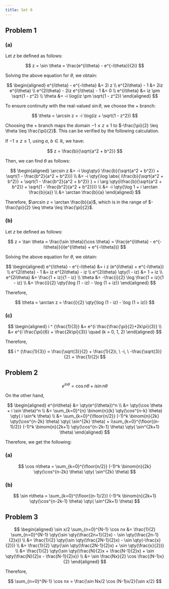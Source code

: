 ```yaml
---
title: Set 0
---
```


## Problem 1

### (a)

Let $z$ be defined as follows:

$$
z = \sin \theta = \frac{e^{i\theta} - e^{-i\theta}}{2i}
$$

Solving the above equation for $\theta$, we obtain:

$$
\begin{aligned}
e^{i\theta} - e^{-i\theta} &= 2i z \\
e^{2i\theta} - 1 &= 2iz e^{i\theta} \\
e^{2i\theta} - 2iz e^{i\theta} - 1 &= 0 \\
e^{i\theta} &= iz \pm \sqrt{1 - z^2} \\
\theta &= -i \log(iz \pm \sqrt{1 - z^2})
\end{aligned}
$$

To ensure continuity with the real-valued $\sin \theta$, we choose the $+$ branch:

$$
\theta = \arcsin z = -i \log(iz + \sqrt{1 - z^2})
$$

Choosing the $+$ branch maps the domain $-1 \leq z \leq 1$ to $-\frac{\pi}{2} \leq \theta \leq \frac{\pi}{2}$. This can be verified by the following calculation.

If $-1 \leq z \leq 1$, using $a, \ b \in \mathbb{R}$, we have:

$$
z = \frac{b}{\sqrt{a^2 + b^2}}
$$

Then, we can find $\theta$ as follows:

$$
\begin{aligned}
\arcsin z &= -i \log\qty(i \frac{b}{\sqrt{a^2 + b^2}} + \sqrt{1 - \frac{b^2}{a^2 + b^2}}) \\
&= -i \qty{\log \abs{ i\frac{b}{\sqrt{a^2 + b^2}} + \sqrt{1 - \frac{b^2}{a^2 + b^2}} } + i \arg \qty(i\frac{b}{\sqrt{a^2 + b^2}} + \sqrt{1 - \frac{b^2}{a^2 + b^2}})} \\
&= -i \qty{\log 1 + i \arctan \frac{b}{a}} \\
&= \arctan \frac{b}{a}
\end{aligned}
$$

Therefore, $\arcsin z = \arctan \frac{b}{a}$, which is in the range of $-\frac{\pi}{2} \leq \theta \leq \frac{\pi}{2}$.


### (b)

Let $z$ be defined as follows:

$$
z = \tan \theta = \frac{\sin \theta}{\cos \theta} = \frac{e^{i\theta} - e^{-i\theta}}{i(e^{i\theta} + e^{-i\theta})}
$$

Solving the above equation for $\theta$, we obtain:

$$
\begin{aligned}
e^{i\theta} - e^{-i\theta} &= i z (e^{i\theta} + e^{-i\theta}) \\
e^{2i\theta} - 1 &= iz e^{2i\theta} - iz \\
e^{2i\theta} \qty(1 - iz) &= 1 + iz \\
e^{2i\theta} &= \frac{1 + iz}{1 - iz} \\
\theta &= -\frac{i}{2} \log \frac{1 + iz}{1 - iz} \\
&= \frac{i}{2} \qty{\log (1 - iz) - \log (1 + iz)}
\end{aligned}
$$

Therefore, 

$$
\theta = \arctan z = \frac{i}{2} \qty{\log (1 - iz) - \log (1 + iz)}
$$

### (c)

$$
\begin{aligned}
i ^ {\frac{1}{3}} &= e^{i \frac{\frac{\pi}{2}+2k\pi}{3}} \\
&= e^{i \frac{\pi}{6} + \frac{2k\pi}{3}} \quad (k = 0, 1, 2)
\end{aligned}
$$

Therefore,

$$
i ^ {\frac{1}{3}} = \frac{\sqrt{3}}{2} + \frac{1}{2}i, \ -i, \ -\frac{\sqrt{3}}{2} + \frac{1}{2}i
$$


## Problem 2

$$
e^{in\theta} = \cos n\theta + i \sin n\theta
$$

On the other hand,

$$
\begin{aligned}
e^{in\theta} &= \qty(e^{i\theta})^n \\
&= \qty(\cos \theta + i \sin \theta)^n \\
&= \sum_{k=0}^{n} \binom{n}{k} \qty(\cos^{n-k} \theta) \qty( i \sin^k \theta) \\
&= \sum_{k=0}^{\floor{n/2}} (-1)^k \binom{n}{2k} \qty(\cos^{n-2k} \theta) \qty( \sin^{2k} \theta) + i\sum_{k=0}^{\floor{(n-1)/2}} (-1)^k \binom{n}{2k+1} \qty(\cos^{n-2k-1} \theta) \qty( \sin^{2k+1} \theta) 
\end{aligned}
$$

Therefore, we get the following:

### (a)

$$
\cos n\theta = \sum_{k=0}^{\floor{n/2}} (-1)^k \binom{n}{2k} \qty(\cos^{n-2k} \theta) \qty( \sin^{2k} \theta)
$$

### (b)

$$
\sin n\theta = \sum_{k=0}^{\floor{(n-1)/2}} (-1)^k \binom{n}{2k+1} \qty(\cos^{n-2k-1} \theta) \qty( \sin^{2k+1} \theta)
$$


## Problem 3

$$
\begin{aligned}
\sin x/2 \sum_{n=0}^{N-1} \cos nx &= \frac{1}{2} \sum_{n=0}^{N-1} \qty{\sin \qty(\frac{2n+1}{2}x) - \sin \qty(\frac{2n-1}{2}x)} \\
&= \frac{1}{2} \qty{\sin \qty(\frac{2N-1}{2}x) - \sin \qty(-\frac{x}{2})} \\
&= \frac{1}{2} \qty{\sin \qty(\frac{2N-1}{2}x) + \sin \qty(\frac{x}{2})} \\
&= \frac{1}{2} \qty{\sin \qty(\frac{N}{2}x + \frac{N-1}{2}x) + \sin \qty(\frac{N}{2}x - \frac{N-1}{2}x)} \\
&= \sin \frac{Nx}{2} \cos \frac{(N-1)x}{2}
\end{aligned}
$$

Therefore,

$$
\sum_{n=0}^{N-1} \cos nx = \frac{\sin Nx/2 \cos (N-1)x/2}{\sin x/2}
$$